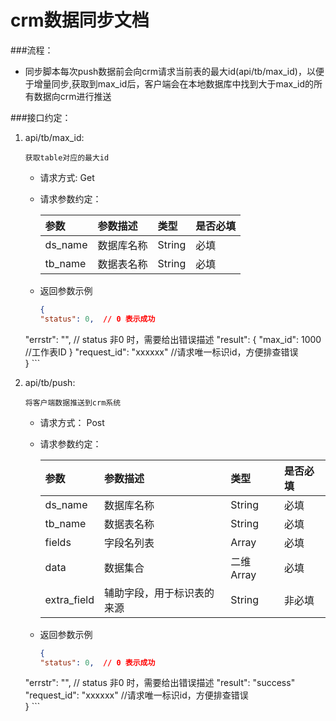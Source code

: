 # crm数据同步文档
###流程：
- 同步脚本每次push数据前会向crm请求当前表的最大id(api/tb/max_id)，以便于增量同步,获取到max_id后，客户端会在本地数据库中找到大于max_id的所有数据向crm进行推送

###接口约定：
1. api/tb/max_id:
 
	`获取table对应的最大id`
	
	* 请求方式: Get
	* 请求参数约定：

		|  参数 | 参数描述|类型 |是否必填|
		|:------- |:-----------|:-----------|:-----------|
		| ds_name | 数据库名称 |String|必填|
		| tb_name | 数据表名称 |String|必填|
	
	* 返回参数示例

		``` json
		{
		"status": 0,  // 0 表示成功
    "errstr": "",  // status 非0 时，需要给出错误描述
    "result": {
        "max_id": 1000   //工作表ID
    }
    "request_id": "xxxxxx"   //请求唯一标识id，方便排查错误    
    }
		```

2. api/tb/push:

	`将客户端数据推送到crm系统`
	* 请求方式： Post
	* 请求参数约定：

		|  参数 | 参数描述|类型 |是否必填|
		|:------- |:-----------|:-----------|:-----------|
		| ds_name | 数据库名称 |String|必填|
		| tb_name | 数据表名称 |String|必填|
		| fields | 字段名列表|Array|必填|
		| data | 数据集合|二维Array|必填|
		| extra_field | 辅助字段，用于标识表的来源|String|非必填|
		
	
	* 返回参数示例

		``` json
		{
		"status": 0,  // 0 表示成功
    "errstr": "",  // status 非0 时，需要给出错误描述
    "result": "success"
    "request_id": "xxxxxx"   //请求唯一标识id，方便排查错误    
    }
		```